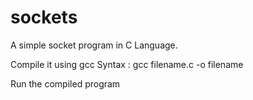 # sockets
A simple socket program in C Language.

Compile it using gcc 
Syntax : gcc filename.c -o filename 

Run the compiled program 


